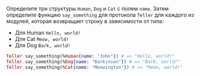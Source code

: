 
Определите три структуры `Human`, `Dog` и `Cat` с полем `name`. Затем определите функцию `say_something` для протокола `Teller` для каждого из модулей, которая возвращает строку в зависимости от типа:
- Для Human `Hello, world!`
- Для Cat `Meow, world!`
- Для Dog `Bark, world!`

```elixir
Teller.say_something(%Human{name: "John"}) # => "Hello, world!"
Teller.say_something(%Dog{name: "Barkinson"}) # => "Bark, world!"
Teller.say_something(%Cat{name: "Meowington"}) # => "Meow, world!"
```
